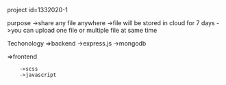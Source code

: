 project id=1332020-1


purpose
  ->share any file anywhere
  ->file will be stored in cloud for 7 days
  ->you can upload one file or multiple file at same time

Techonology
  =>backend
        ->express.js
        ->mongodb

   =>frontend

        ->scss
        ->javascript


